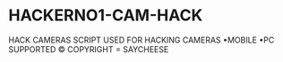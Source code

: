# HACKERNO1-CAM-HACK
HACK CAMERAS SCRIPT
USED FOR HACKING CAMERAS
•MOBILE 
•PC 
SUPPORTED
© COPYRIGHT = SAYCHEESE
